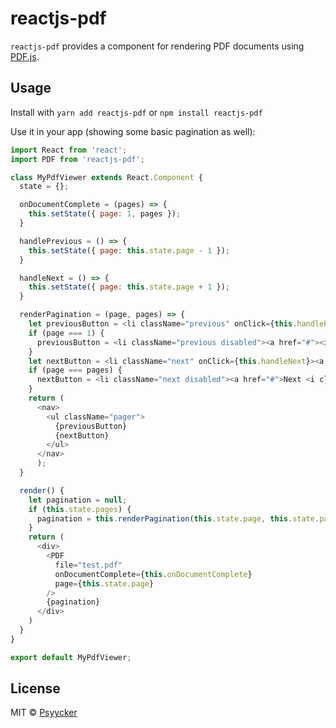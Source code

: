 # reactjs-pdf

`reactjs-pdf` provides a component for rendering PDF documents using [PDF.js](http://mozilla.github.io/pdf.js/).


## Usage

Install with `yarn add reactjs-pdf` or `npm install reactjs-pdf`

Use it in your app (showing some basic pagination as well):

```js
import React from 'react';
import PDF from 'reactjs-pdf';

class MyPdfViewer extends React.Component {
  state = {};

  onDocumentComplete = (pages) => {
    this.setState({ page: 1, pages });
  }

  handlePrevious = () => {
    this.setState({ page: this.state.page - 1 });
  }

  handleNext = () => {
    this.setState({ page: this.state.page + 1 });
  }

  renderPagination = (page, pages) => {
    let previousButton = <li className="previous" onClick={this.handlePrevious}><a href="#"><i className="fa fa-arrow-left"></i> Previous</a></li>;
    if (page === 1) {
      previousButton = <li className="previous disabled"><a href="#"><i className="fa fa-arrow-left"></i> Previous</a></li>;
    }
    let nextButton = <li className="next" onClick={this.handleNext}><a href="#">Next <i className="fa fa-arrow-right"></i></a></li>;
    if (page === pages) {
      nextButton = <li className="next disabled"><a href="#">Next <i className="fa fa-arrow-right"></i></a></li>;
    }
    return (
      <nav>
        <ul className="pager">
          {previousButton}
          {nextButton}
        </ul>
      </nav>
      );
  }

  render() {
    let pagination = null;
    if (this.state.pages) {
      pagination = this.renderPagination(this.state.page, this.state.pages);
    }
    return (
      <div>
        <PDF
          file="test.pdf"
          onDocumentComplete={this.onDocumentComplete}
          page={this.state.page}
        />
        {pagination}
      </div>
    )
  }
}

export default MyPdfViewer;
```

## License

MIT © [Psyycker](https://github.com/psyycker)

